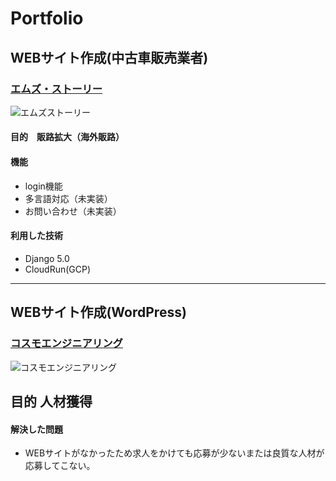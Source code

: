 # Portfolio

## WEBサイト作成(中古車販売業者)

### <a href="https://ms-story.online/" target="_blank">エムズ・ストーリー</a>

![エムズストーリー](https://github.com/hideyasu2015/Design_Portfolio/assets/13433861/517a06de-7d52-464e-9249-7af8ca862824)


#### 目的　販路拡大（海外販路）

#### 機能
- login機能
- 多言語対応（未実装）
- お問い合わせ（未実装）
#### 利用した技術
- Django 5.0
- CloudRun(GCP)

---

## WEBサイト作成(WordPress)

### <a href="https://cosmo-en.co.jp/" target="_blank">コスモエンジニアリング</a>
![コスモエンジニアリング](https://github.com/hideyasu2015/Design_Portfolio/assets/13433861/77a9cf2d-d67a-426b-857e-050c846c38f1)

## 目的 人材獲得
#### 解決した問題
- WEBサイトがなかったため求人をかけても応募が少ないまたは良質な人材が応募してこない。



